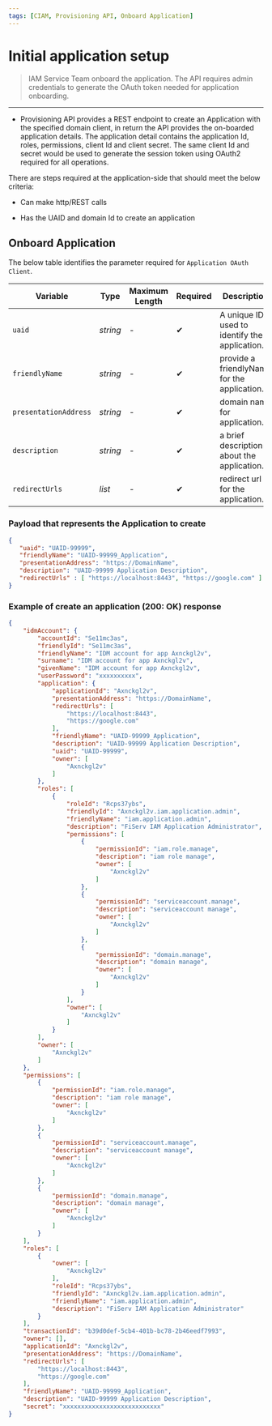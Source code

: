 ```yaml
---
tags: [CIAM, Provisioning API, Onboard Application]
---
```


# Initial application setup

<!--theme: warning -->
> IAM Service Team onboard the application. The API requires admin credentials to generate the OAuth token needed for application onboarding.

---

- Provisioning API provides a REST endpoint to create an Application with the specified domain client, in return the API provides the on-boarded application details. The application detail contains the application Id, roles, permissions, client Id and client secret. The same client Id and secret would be used to generate the session token using OAuth2 required for all operations.

There are steps required at the application-side that should meet the below criteria:  

- Can make http/REST calls  

- Has the UAID and domain Id to create an application


## Onboard Application    

<!--
type: tab
titles: Request, Response
-->

The below table identifies the parameter required for `Application OAuth Client`.

| Variable | Type | Maximum Length | Required | Description |
| -------- | -- |------------| ------- | ---- |
| `uaid` | *string* | - | &#10004; | A unique ID used to identify the application. |
| `friendlyName` | *string* | - | &#10004; | provide a friendlyName for the application. |
| `presentationAddress` | *string* | - | &#10004; | domain name for application. |
| `description` | *string* | - | &#10004; | a brief description about the application. |
| `redirectUrls` | *list* | - | &#10004; | redirect url for the application. |

### Payload that represents the Application to create

```json
{
   "uaid": "UAID-99999",
   "friendlyName": "UAID-99999_Application",
   "presentationAddress": "https://DomainName",
   "description": "UAID-99999 Application Description",
   "redirectUrls" : [ "https://localhost:8443", "https://google.com" ]
}
```
<!--
type: tab
-->

### Example of create an application (200: OK) response

```json
{
    "idmAccount": {
        "accountId": "Se11mc3as",
        "friendlyId": "Se11mc3as",
        "friendlyName": "IDM account for app Axnckgl2v",
        "surname": "IDM account for app Axnckgl2v",
        "givenName": "IDM account for app Axnckgl2v",
        "userPassword": "xxxxxxxxxx",
        "application": {
            "applicationId": "Axnckgl2v",
            "presentationAddress": "https://DomainName",
            "redirectUrls": [
                "https://localhost:8443",
                "https://google.com"
            ],
            "friendlyName": "UAID-99999_Application",
            "description": "UAID-99999 Application Description",
            "uaid": "UAID-99999",
            "owner": [
                "Axnckgl2v"
            ]
        },
        "roles": [
            {
                "roleId": "Rcps37ybs",
                "friendlyId": "Axnckgl2v.iam.application.admin",
                "friendlyName": "iam.application.admin",
                "description": "FiServ IAM Application Administrator",
                "permissions": [
                    {
                        "permissionId": "iam.role.manage",
                        "description": "iam role manage",
                        "owner": [
                            "Axnckgl2v"
                        ]
                    },
                    {
                        "permissionId": "serviceaccount.manage",
                        "description": "serviceaccount manage",
                        "owner": [
                            "Axnckgl2v"
                        ]
                    },
                    {
                        "permissionId": "domain.manage",
                        "description": "domain manage",
                        "owner": [
                            "Axnckgl2v"
                        ]
                    }
                ],
                "owner": [
                    "Axnckgl2v"
                ]
            }
        ],
        "owner": [
            "Axnckgl2v"
        ]
    },
    "permissions": [
        {
            "permissionId": "iam.role.manage",
            "description": "iam role manage",
            "owner": [
                "Axnckgl2v"
            ]
        },
        {
            "permissionId": "serviceaccount.manage",
            "description": "serviceaccount manage",
            "owner": [
                "Axnckgl2v"
            ]
        },
        {
            "permissionId": "domain.manage",
            "description": "domain manage",
            "owner": [
                "Axnckgl2v"
            ]
        }
    ],
    "roles": [
        {
            "owner": [
                "Axnckgl2v"
            ],
            "roleId": "Rcps37ybs",
            "friendlyId": "Axnckgl2v.iam.application.admin",
            "friendlyName": "iam.application.admin",
            "description": "FiServ IAM Application Administrator"
        }
    ],
    "transactionId": "b39d0def-5cb4-401b-bc78-2b46eedf7993",
    "owner": [],
    "applicationId": "Axnckgl2v",
    "presentationAddress": "https://DomainName",
    "redirectUrls": [
        "https://localhost:8443",
        "https://google.com"
    ],
    "friendlyName": "UAID-99999_Application",
    "description": "UAID-99999 Application Description",
    "secret": "xxxxxxxxxxxxxxxxxxxxxxxxxxx"
}
```
<!-- type: tab-end -->